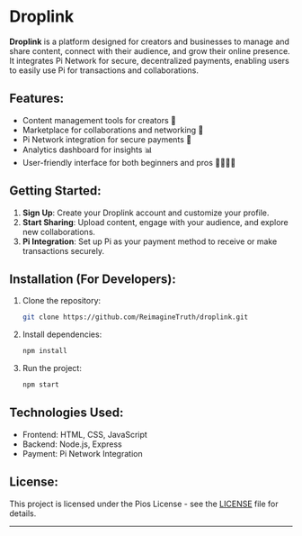 # Droplink

**Droplink** is a platform designed for creators and businesses to manage and share content, connect with their audience, and grow their online presence. It integrates Pi Network for secure, decentralized payments, enabling users to easily use Pi for transactions and collaborations.

## Features:
- Content management tools for creators 📱
- Marketplace for collaborations and networking 🤝
- Pi Network integration for secure payments 💸
- Analytics dashboard for insights 📊
- User-friendly interface for both beginners and pros 👩‍💻👨‍💻

## Getting Started:
1. **Sign Up**: Create your Droplink account and customize your profile.
2. **Start Sharing**: Upload content, engage with your audience, and explore new collaborations.
3. **Pi Integration**: Set up Pi as your payment method to receive or make transactions securely.

## Installation (For Developers):
1. Clone the repository:
   ```bash
   git clone https://github.com/ReimagineTruth/droplink.git
   ```
2. Install dependencies:
   ```bash
   npm install
   ```
3. Run the project:
   ```bash
   npm start
   ```

## Technologies Used:
- Frontend: HTML, CSS, JavaScript
- Backend: Node.js, Express
- Payment: Pi Network Integration

## License:
This project is licensed under the Pios License - see the [LICENSE](LICENSE) file for details.

---
